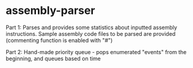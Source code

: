 # assembly-parser

Part 1: Parses and provides some statistics about inputted assembly instructions. Sample assembly code files to be parsed are provided
  (commenting function is enabled with "#")


Part 2: Hand-made priority queue - pops enumerated "events" from the beginning, and queues based on time
